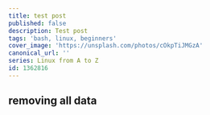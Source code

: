 ```yaml
---
title: test post
published: false
description: Test post
tags: 'bash, linux, beginners'
cover_image: 'https://unsplash.com/photos/cOkpTiJMGzA'
canonical_url: ''
series: Linux from A to Z
id: 1362816
---
```


## removing all data
